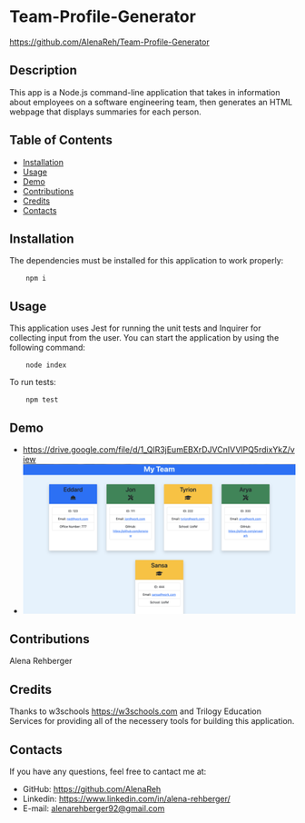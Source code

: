 # Team-Profile-Generator

https://github.com/AlenaReh/Team-Profile-Generator

## Description 

This app is a Node.js command-line application that takes in information about employees on a software engineering team, then generates an HTML webpage that displays summaries for each person. 
  

## Table of Contents

  - [Installation](#Installation)
  - [Usage](#Usage)
  - [Demo](#Demo)
  - [Contributions](#Contributions)
  - [Credits](#Credits)
  - [Contacts](#Contacts)
  
## Installation 

The dependencies must be installed for this application to work properly: 

        npm i

## Usage

This application uses Jest for running the unit tests and Inquirer for collecting input from the user. You can start the application by using the following command:

        node index

To run tests:

        npm test

## Demo 

  * https://drive.google.com/file/d/1_QlR3jEumEBXrDJVCnIVVlPQ5rdixYkZ/view
  * ![demo_still](assets/demo.png)


## Contributions
Alena Rehberger

## Credits
Thanks to w3schools https://w3schools.com and Trilogy Education Services for providing all of the necessery tools for building this application.

## Contacts
If you have any questions, feel free to cantact me at: 
  * GitHub: https://github.com/AlenaReh
  * Linkedin: https://www.linkedin.com/in/alena-rehberger/
  * E-mail: alenarehberger92@gmail.com